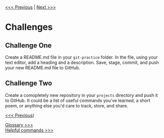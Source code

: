 [<<< Previous](gitrefresh.md) | [Next >>>](gitclone.md)

# Challenges

## Challenge One

Create a README.md file in your `git-practice` folder. In the file, using your text editor, add a heading and a description. Save, stage, commit, and push your new README.md file to GitHub.

## Challenge Two

Create a comopletely new repository in your `projects` directory and push it to GitHub. It could be a list of useful commands you've learned, a short poem, or anything else you'd care to track, store, and share.

[<<< Previous](gitclone.md))

[Glossary >>>](glossary.md)  
[Helpful commands >>>](helpfulcommands.md)
